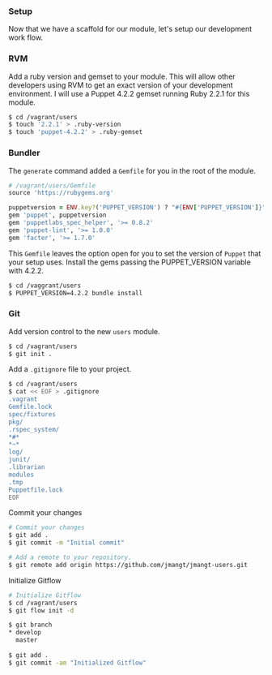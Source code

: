 ### Setup

Now that we have a scaffold for our module, let's setup our development work flow.

### RVM

Add a ruby version and gemset to your module. This will allow other developers using RVM to get an exact version of your development environment. I will use a Puppet 4.2.2 gemset running Ruby 2.2.1 for this module.

```bash
$ cd /vagrant/users
$ touch '2.2.1' > .ruby-version
$ touch 'puppet-4.2.2' > .ruby-gemset
```

### Bundler 

The `generate` command added a `Gemfile` for you in the root of the module.

```ruby
# /vagrant/users/Gemfile
source 'https://rubygems.org'

puppetversion = ENV.key?('PUPPET_VERSION') ? "#{ENV['PUPPET_VERSION']}" : ['>= 3.3']
gem 'puppet', puppetversion
gem 'puppetlabs_spec_helper', '>= 0.8.2'
gem 'puppet-lint', '>= 1.0.0'
gem 'facter', '>= 1.7.0'
```

This `Gemfile` leaves the option open for you to set the version of `Puppet` that your setup uses. Install the gems passing the PUPPET_VERSION variable with 4.2.2.

```bash
$ cd /vaggrant/users
$ PUPPET_VERSION=4.2.2 bundle install
```


### Git

Add version control to the new `users` module.

```bash
$ cd /vagrant/users
$ git init .
```

Add a `.gitignore` file to your project.

```bash
$ cd /vagrant/users
$ cat << EOF > .gitignore
.vagrant
Gemfile.lock
spec/fixtures
pkg/
.rspec_system/
*#*
*~*
log/
junit/
.librarian
modules
.tmp
Puppetfile.lock
EOF
```

Commit your changes
```bash
# Commit your changes
$ git add .
$ git commit -m "Initial commit"

# Add a remote to your repository.
$ git remote add origin https://github.com/jmangt/jmangt-users.git
```

Initialize Gitflow
```bash
# Initialize Gitflow
$ cd /vagrant/users
$ git flow init -d

$ git branch
* develop
  master
  
$ git add .
$ git commit -am "Initialized Gitflow"
```
